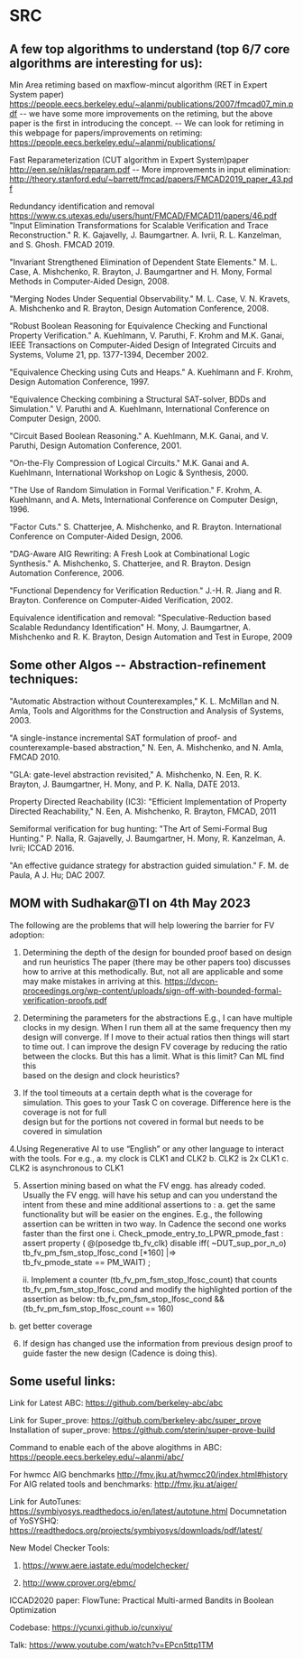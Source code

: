 # SRC

A few top algorithms to understand (top 6/7 core algorithms are interesting for us):
-----------------------------------------------------------------------------------------

Min Area retiming based on maxflow-mincut algorithm (RET in Expert System paper)
https://people.eecs.berkeley.edu/~alanmi/publications/2007/fmcad07_min.pdf
 -- we have some more improvements on the retiming, but the above paper is the first in introducing the concept.
 -- We can look for retiming in this webpage for papers/improvements on retiming: https://people.eecs.berkeley.edu/~alanmi/publications/

Fast Reparameterization (CUT algorithm in Expert System)paper http://een.se/niklas/reparam.pdf
-- More improvements in input elimination: http://theory.stanford.edu/~barrett/fmcad/papers/FMCAD2019_paper_43.pdf

Redundancy identification and removal https://www.cs.utexas.edu/users/hunt/FMCAD/FMCAD11/papers/46.pdf
"Input Elimination Transformations for Scalable Verification and Trace Reconstruction." R. K. Gajavelly, J. Baumgartner. A. Ivrii, R. L. Kanzelman, and S. Ghosh. FMCAD 2019.

"Invariant Strengthened Elimination of Dependent State Elements." M. L. Case, A. Mishchenko, R. Brayton, J. Baumgartner and H. Mony, Formal Methods in Computer-Aided Design, 2008.

"Merging Nodes Under Sequential Observability." M. L. Case, V. N. Kravets, A. Mishchenko and R. Brayton, Design Automation Conference, 2008.

"Robust Boolean Reasoning for Equivalence Checking and Functional Property Verification." A. Kuehlmann, V. Paruthi, F. Krohm and M.K. Ganai, IEEE Transactions on Computer-Aided Design of Integrated Circuits and Systems, Volume 21, pp. 1377-1394, December 2002.

"Equivalence Checking using Cuts and Heaps." A. Kuehlmann and F. Krohm, Design Automation Conference, 1997.

"Equivalence Checking combining a Structural SAT-solver, BDDs and Simulation." V. Paruthi and A. Kuehlmann, International Conference on Computer Design, 2000.

"Circuit Based Boolean Reasoning." A. Kuehlmann, M.K. Ganai, and V. Paruthi, Design Automation Conference, 2001.

"On-the-Fly Compression of Logical Circuits." M.K. Ganai and A. Kuehlmann, International Workshop on Logic & Synthesis, 2000.

"The Use of Random Simulation in Formal Verification." F. Krohm, A. Kuehlmann, and A. Mets, International Conference on Computer Design, 1996.

"Factor Cuts." S. Chatterjee, A. Mishchenko, and R. Brayton. International Conference on Computer-Aided Design, 2006.

"DAG-Aware AIG Rewriting: A Fresh Look at Combinational Logic Synthesis." A. Mishchenko, S. Chatterjee, and R. Brayton. Design Automation Conference, 2006.

"Functional Dependency for Verification Reduction." J.-H. R. Jiang and R. Brayton. Conference on Computer-Aided Verification, 2002.

Equivalence identification and removal: 
"Speculative-Reduction based Scalable Redundancy Identification" H. Mony, J. Baumgartner, A. Mishchenko and R. K. Brayton, Design Automation and Test in Europe, 2009

Some other Algos -- Abstraction-refinement  techniques:
------------------------------------
"Automatic Abstraction without Counterexamples," K. L. McMillan and N. Amla, Tools and Algorithms for the Construction and Analysis of Systems, 2003.

"A single-instance incremental SAT formulation of proof- and counterexample-based abstraction," N. Een, A. Mishchenko, and N. Amla, FMCAD 2010.

"GLA: gate-level abstraction revisited," A. Mishchenko, N. Een, R. K. Brayton, J. Baumgartner, H. Mony, and P. K. Nalla, DATE 2013. 

Property Directed Reachability (IC3):  "Efficient Implementation of Property Directed Reachability," N. Een, A. Mishchenko, R. Brayton, FMCAD, 2011

Semiformal verification for bug hunting: "The Art of Semi-Formal Bug Hunting." P. Nalla, R. Gajavelly, J. Baumgartner, H. Mony, R. Kanzelman, A. Ivrii; ICCAD 2016.

"An effective guidance strategy for abstraction guided simulation." F. M. de Paula, A J. Hu; DAC 2007.

MOM with Sudhakar@TI on 4th May 2023
-----------------------------------------
The following are the problems that will help lowering the barrier for FV adoption:

1. Determining the depth of the design for bounded proof based on design and run heuristics
   The paper (there may be other papers too) discusses how to arrive at this methodically. But, not all are applicable and some may make mistakes in arriving at this.    https://dvcon-proceedings.org/wp-content/uploads/sign-off-with-bounded-formal-verification-proofs.pdf

2. Determining the parameters for the abstractions 
   E.g., I can have multiple clocks in my design. When I run them all at the same frequency then my design will converge. If I move to their actual ratios then things    will start to time out. I can improve the design FV coverage by reducing the ratio between the clocks. But this has a limit. What is this limit? Can ML find this   
   based on the design and clock heuristics?

3. If the tool timeouts at a certain depth what is the coverage for simulation. This goes to your Task C on coverage. Difference here is the coverage is not for full   
   design but for the portions not covered in formal but needs to be covered in simulation

4.Using Regenerative AI to use “English” or any other language to interact with the tools. For e.g.,
  a. my clock is CLK1 and CLK2
  b. CLK2 is 2x CLK1
  c. CLK2 is asynchronous to CLK1

5. Assertion mining based on what the FV engg. has already coded. Usually the FV engg. will have his setup and can you understand the intent from these and mine additional assertions to :
a. get the same functionality but will be easier on the engines. E.g., the following assertion can be written in two way. In Cadence the second one works faster than the first one
    i.  Check_pmode_entry_to_LPWR_pmode_fast : assert property ( @(posedge tb_fv_clk) disable iff( ~DUT_sup_por_n_o)     tb_fv_pm_fsm_stop_lfosc_cond [*160] |=>       
        tb_fv_pmode_state == PM_WAIT) ;
    
    ii. Implement a counter (tb_fv_pm_fsm_stop_lfosc_count) that counts tb_fv_pm_fsm_stop_lfosc_cond and modify the highlighted portion of the assertion as below:
        tb_fv_pm_fsm_stop_lfosc_cond && (tb_fv_pm_fsm_stop_lfosc_count == 160)

b. get better coverage

6. If design has changed use the information from previous design proof to guide faster the new design (Cadence is doing this).


Some useful links:
--------------------
Link for Latest ABC: https://github.com/berkeley-abc/abc

Link for Super_prove: https://github.com/berkeley-abc/super_prove
Installation of super_prove: https://github.com/sterin/super-prove-build

Command to enable each of the above alogithms in ABC:  https://people.eecs.berkeley.edu/~alanmi/abc/

For hwmcc AIG benchmarks http://fmv.jku.at/hwmcc20/index.html#history
For AIG related tools and benchmarks: http://fmv.jku.at/aiger/

Link for AutoTunes: https://symbiyosys.readthedocs.io/en/latest/autotune.html
Documnetation of YoSYSHQ: https://readthedocs.org/projects/symbiyosys/downloads/pdf/latest/

New Model Checker Tools: 
1. https://www.aere.iastate.edu/modelchecker/ 

2. http://www.cprover.org/ebmc/

ICCAD2020 paper: FlowTune: Practical Multi-armed Bandits in Boolean Optimization

Codebase: https://ycunxi.github.io/cunxiyu/

Talk: https://www.youtube.com/watch?v=EPcn5ttp1TM


